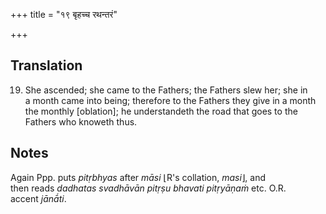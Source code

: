 +++
title = "१९ बृहच्च रथन्तरं"

+++
## Translation
19. She ascended; she came to the Fathers; the Fathers slew her; she in  
a month came into being; therefore to the Fathers they give in a month  
the monthly \[oblation\]; he understandeth the road that goes to the  
Fathers who knoweth thus.

## Notes
Again Ppp. puts *pitṛbhyas* after *māsi* ⌊R's collation, *masi*⌋, and  
then reads *dadhatas svadhāvān pitṛṣu bhavati pitṛyāṇaṁ* etc. O.R.  
accent *jānā́ti*.
